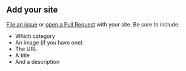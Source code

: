## Add your site

[File an issue](/issues) or [open a Pull Request](/pulls) with your site. Be sure to include:

 - Which category
 - An image (if you have one)
 - The URL
 - A title
 - And a description